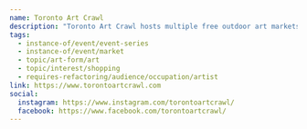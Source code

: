 ```yaml
---
name: Toronto Art Crawl
description: "Toronto Art Crawl hosts multiple free outdoor art markets and exhibitions throughout the year, featuring 140+ Toronto artists and artisans selling art, photography, sculptures, jewellery, fashion, home decor, and one-of-a-kind items. Events include the annual Christmas Market, Urban Exhibit, and seasonal pop-ups at locations like The Bentway in King West."
tags:
  - instance-of/event/event-series
  - instance-of/event/market
  - topic/art-form/art
  - topic/interest/shopping
  - requires-refactoring/audience/occupation/artist
link: https://www.torontoartcrawl.com
social:
  instagram: https://www.instagram.com/torontoartcrawl/
  facebook: https://www.facebook.com/torontoartcrawl/
---
```

